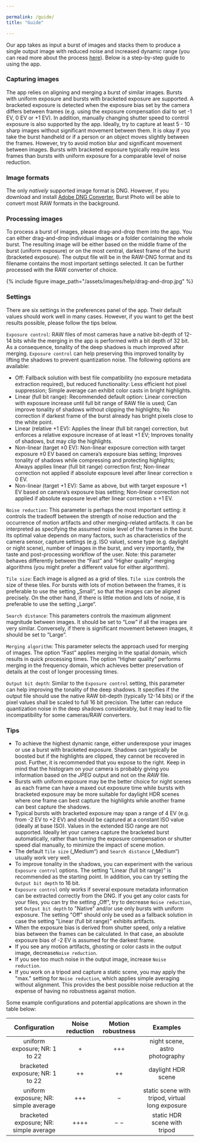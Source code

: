 ```yaml
---

permalink: /guide/
title: "Guide"

---
```


Our app takes as input a burst of images and stacks them to produce a single output image with reduced noise and increased dynamic range (you can read more about the process [here](/tech/)). Below is a step-by-step guide to using the app.

### Capturing images

The app relies on aligning and merging a burst of similar images. Bursts with uniform exposure and bursts with bracketed exposure are supported. A bracketed exposure is detected when the exposure bias set by the camera differs between frames (e.g. using the exposure compensation dial to set -1 EV, 0 EV or +1 EV). In addition, manually changing shutter speed to control exposure is also supported by the app. Ideally, try to capture at least 5 - 10 sharp images without significant movement between them. It is okay if you take the burst handheld or if a person or an object moves slightly between the frames. However, try to avoid motion blur and significant movement between images. Bursts with bracketed exposure typically require less frames than bursts with uniform exposure for a comparable level of noise reduction.

### Image formats

The only *natively* supported image format is DNG. However, if you download and install [Adobe DNG Converter](https://helpx.adobe.com/camera-raw/using/adobe-dng-converter.html), Burst Photo will be able to convert most RAW formats in the background.

### Processing images

To process a burst of images, please drag-and-drop them into the app. You can either drag-and-drop individual images or a folder containing the whole burst. The resulting image will be either based on the middle frame of the burst (uniform exposure) or on the most central, darkest frame of the burst (bracketed exposure). The output file will be in the RAW-DNG format and its filename contains the most important settings selected. It can be further processed with the RAW converter of choice. 

{% include figure image_path="/assets/images/help/drag-and-drop.jpg" %}

### Settings

There are six settings in the preferences panel of the app. Their default values should work well in many cases. However, if you want to get the best results possible, please follow the tips below.

`Exposure control`: RAW files of most cameras have a native bit-depth of 12-14 bits while the merging in the app is performed with a bit depth of 32 bit. As a consequence, tonality of the deep shadows is much improved after merging. `Exposure control` can help preserving this improved tonality by lifting the shadows to prevent quantization noise. The following options are available:

- Off: Fallback solution with best file compatibility (no exposure metadata extraction required), but reduced functionality: Less efficient hot pixel suppression; Simple average can exhibit color casts in bright highlights.
- Linear (full bit range): Recommended default option: Linear correction with exposure increase until full bit range of RAW file is used; Can improve tonality of shadows without clipping the highlights; No correction if darkest frame of the burst already has bright pixels close to the white point.
- Linear (relative +1 EV): Applies the linear (full bit range) correction, but enforces a relative exposure increase of at least +1 EV; Improves tonality of shadows, but may clip the highlights.
- Non-linear (target ±0 EV): Non-linear exposure correction with target exposure ±0 EV based on camera’s exposure bias setting; Improves tonality of shadows while compressing and protecting highlights; Always applies linear (full bit range) correction first; Non-linear correction not applied if absolute exposure level after linear correction ≥ 0 EV.
- Non-linear (target +1 EV): Same as above, but with target exposure +1 EV based on camera’s exposure bias setting; Non-linear correction not applied if absolute exposure level after linear correction ≥ +1 EV.

`Noise reduction`: This parameter is perhaps the most important setting: it controls the tradeoff between the strength of noise reduction and the occurrence of motion artifacts and other merging-related artifacts. It can be interpreted as specifying the assumed noise level of the frames in the burst. Its optimal value depends on many factors, such as characteristics of the camera sensor, capture settings (e.g. ISO value), scene type (e.g. daylight or night scene), number of images in the burst, and very importantly, the taste and post-processing workflow of the user. Note: this parameter behaves differently between the “Fast” and “Higher quality” merging algorithms (you might prefer a different value for either algorithm).

`Tile size`: Each image is aligned as a grid of tiles. `Tile size` controls the size of these tiles. For bursts with lots of motion between the frames, it is preferable to use the setting „Small“, so that the images can be aligned precisely. On the other hand, if there is little motion and lots of noise, it is preferable to use the setting „Large“.

`Search distance`: This parameters controls the maximum alignment magnitude between images. It should be set to “Low” if all the images are very similar. Conversely, if there is significant movement between images, it should be set to “Large”.

`Merging algorithm`: This parameter selects the approach used for merging of images. The option “Fast” applies merging in the spatial domain, which results in quick processing times. The option “Higher quality” performs merging in the frequency domain, which achieves better preservation of details at the cost of longer processing times.

`Output bit depth`: Similar to the `Exposure control` setting, this parameter can help improving the tonality of the deep shadows. It specifies if the output file should use the native RAW bit-depth (typically 12-14 bits) or if the pixel values shall be scaled to full 16 bit precision. The latter can reduce quantization noise in the deep shadows considerably, but it may lead to file incompatibility for some cameras/RAW converters. 

### Tips

- To achieve the highest dynamic range, either underexpose your images or use a burst with bracketed exposure. Shadows can typically be boosted but if the highlights are clipped, they cannot be recovered in post. Further, it is recommended that you expose to the right. Keep in mind that the histogram on your camera is probably giving you information based on the *JPEG* output and not on the *RAW* file.
- Bursts with uniform exposure may be the better choice for night scenes as each frame can have a maxed out exposure time while bursts with bracketed exposure may be more suitable for daylight HDR scenes where one frame can best capture the highlights while another frame can best capture the shadows.  
- Typical bursts with bracketed exposure may span a range of 4 EV (e.g. from -2 EV to +2 EV) and should be captured at a constant ISO value (ideally at base ISO). Values in the extended ISO range are not supported. Ideally let your camera capture the bracketed burst automatically, rather than turning the exposure compensation or shutter speed dial manually, to minimize the impact of scene motion. 
- The default `Tile size` („Medium“) and `Search distance` („Medium“) usually work very well.
- To improve tonality in the shadows, you can experiment with the various `Exposure control` options. The setting "Linear (full bit range)" is recommended as the starting point. In addition, you can try setting the `Output bit depth` to 16 bit.
- `Exposure control` only works if several exposure metadata information can be extracted correctly from the DNG. If you get any color casts for your files, you can try the setting „Off“, try to decrease `Noise reduction`, set `Output bit depth` to "Native" and/or use only bursts with uniform exposure. The setting "Off" should only be used as a fallback solution in case the setting "Linear (full bit range)" exhibits artifacts. 
- When the exposure bias is derived from shutter speed, only a relative bias between the frames can be calculated. In that case, an absolute exposure bias of -2 EV is assumed for the darkest frame.
- If you see any motion artifacts, ghosting or color casts in the output image, decrease`Noise reduction`.
- If you see too much noise in the output image, increase `Noise reduction`.
- If you work on a tripod and capture a static scene, you may apply the "max." setting for `Noise reduction`, which applies simple averaging without alignment. This provides the best possible noise reduction at the expense of having no robustness against motion.

Some example configurations and potential applications are shown in the table below:

| Configuration | Noise reduction | Motion robustness | Examples |
|:-------------:|:---------------:|:-----------------:|:--------:|
| uniform exposure; NR: 1 to 22          | +    | +++ | night scene, astro photography |
| bracketed exposure; NR: 1 to 22        | ++   | ++  | daylight HDR scene |
| uniform exposure; NR: simple average   | +++  | &minus; | static scene with tripod, virtual long exposure |
| bracketed exposure; NR: simple average | ++++ | &minus; &minus; | static HDR scene with tripod |
